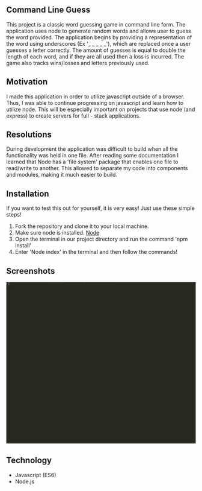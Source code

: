 ## Command Line Guess
This project is a classic word guessing game in command line form. The application uses node to generate random words and allows user to guess the word provided. The application begins by providing a representation of the word using underscores (Ex '_ _ _ _ _'), which are replaced once a user guesses a letter correctly. The amount of guesses is equal to double the length of each word, and if they are all used then a loss is incurred. The game also tracks wins/losses and letters previously used. 

## Motivation
I made this application in order to utilize javascript outside of a browser. Thus, I was able to continue progressing on javascript and learn how to utilize node. This will be especially important on projects that use node (and express) to create servers for full - stack applications. 

## Resolutions
During development the application was difficult to build when all the functionality was held in one file. After reading some documentation I learned that Node has a 'file system' package that enables one file to read/write to another. This allowed to separate my code into components and modules, making it much easier to build.


## Installation

If you want to test this out for yourself, it is very easy! Just use these simple steps!

1. Fork the repository and clone it to your local machine. 
2. Make sure node is installed. [Node](https://nodejs.org/en/download/)
3. Open the terminal in our project directory and run the command 'npm install'
4. Enter 'Node index' in the terminal and then follow the commands!

## Screenshots
![](./images/cliGuess.gif)
  
## Technology
* Javascript (ES6) 
* Node.js

